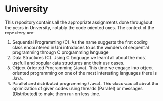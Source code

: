 # University
This repository contains all the appropriate assignments done throughout the years in University, notably the code oriented ones. The context of the repository are:

  1) Sequential Programming (C). As the name suggests the first coding class encountered in Uni introduces to us the wonders of sequential programming through C          programming language.
  2) Data Structures (C). Using C language we learnt all about the most usefull and popular data structures and their use cases.
  3) Object Oriented Programming (Java). This time we engage into object oriented programming on one of the most interesting languages there is Java.
  4) Parallel and distributed programming (Java). This class was all about the optimization of given codes using threads (Parallel) or messages (Distributed) to make them run on less time. 
